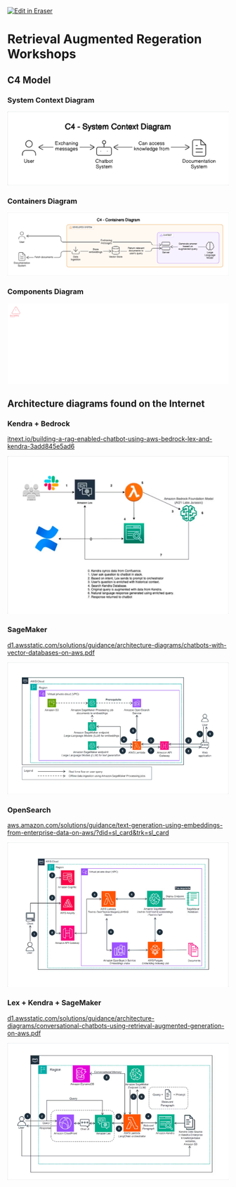 <p><a target="_blank" href="https://app.eraser.io/workspace/wEP80tOUHl9jDiiwQJce" id="edit-in-eraser-github-link"><img alt="Edit in Eraser" src="https://firebasestorage.googleapis.com/v0/b/second-petal-295822.appspot.com/o/images%2Fgithub%2FOpen%20in%20Eraser.svg?alt=media&amp;token=968381c8-a7e7-472a-8ed6-4a6626da5501"></a></p>

# Retrieval Augmented Regeration Workshops


## C4 Model
### System Context Diagram
![C4 - System Context Diagram](/.eraser/wEP80tOUHl9jDiiwQJce___a2V51oisIKTd1bHouUJQVoK31YI2___---figure---LBEev_J4a1d0lvZv0SEKj---figure---mPgKRhuh0vGxKwTjDj6nqQ.png "C4 - System Context Diagram")

### Containers Diagram
![C4 - Containers Diagram](/.eraser/wEP80tOUHl9jDiiwQJce___a2V51oisIKTd1bHouUJQVoK31YI2___---figure---KZa3i_mgJocmwLzeRswb7---figure---75Q234-1_wZyPSTkCR1icA.png "C4 - Containers Diagram")

### Components Diagram
![C4 - Components Diagram for AWS](/.eraser/wEP80tOUHl9jDiiwQJce___a2V51oisIKTd1bHouUJQVoK31YI2___---figure---HdYWPIn-NOuG8KqsUTHVO---figure---lmdmB7RN964Vsk-u70BiMw.png "C4 - Components Diagram for AWS")



## Architecture diagrams found on the Internet
### Kendra + Bedrock 
[﻿itnext.io/building-a-rag-enabled-chatbot-using-aws-bedrock-lex-and-kendra-3add845e5ad6](https://itnext.io/building-a-rag-enabled-chatbot-using-aws-bedrock-lex-and-kendra-3add845e5ad6) 

![Basic example](/.eraser/wEP80tOUHl9jDiiwQJce___a2V51oisIKTd1bHouUJQVoK31YI2___---figure---GzLxNKRbXJZFJiadvRDHI---figure---639apRGmCavxKNLgHtYEDg.png "Basic example")

### SageMaker
[﻿d1.awsstatic.com/solutions/guidance/architecture-diagrams/chatbots-with-vector-databases-on-aws.pdf](https://d1.awsstatic.com/solutions/guidance/architecture-diagrams/chatbots-with-vector-databases-on-aws.pdf) 

![SageMaker Example](/.eraser/wEP80tOUHl9jDiiwQJce___a2V51oisIKTd1bHouUJQVoK31YI2___---figure---7iEW2iMKYPDGQQegcG4Q5---figure---N984-BqbeHD7e94nCgCpHw.png "SageMaker Example")

### OpenSearch
[﻿aws.amazon.com/solutions/guidance/text-generation-using-embeddings-from-enterprise-data-on-aws/?did=sl_card&trk=sl_card](https://aws.amazon.com/solutions/guidance/text-generation-using-embeddings-from-enterprise-data-on-aws/?did=sl_card&trk=sl_card) 

![OpenSearch Example](/.eraser/wEP80tOUHl9jDiiwQJce___a2V51oisIKTd1bHouUJQVoK31YI2___---figure---FCO_Wz_kuOwskyZ1t6wwD---figure---liz8iq9VGw7CHjtvRga73A.png "OpenSearch Example")

### Lex + Kendra + SageMaker 
[﻿d1.awsstatic.com/solutions/guidance/architecture-diagrams/conversational-chatbots-using-retrieval-augmented-generation-on-aws.pdf](https://d1.awsstatic.com/solutions/guidance/architecture-diagrams/conversational-chatbots-using-retrieval-augmented-generation-on-aws.pdf) 

![Kendra Example](/.eraser/wEP80tOUHl9jDiiwQJce___a2V51oisIKTd1bHouUJQVoK31YI2___---figure---jTTisNOcJcwcyDNecwVNK---figure---2aF85p6_r_5Lt47-MqpmWA.png "Kendra Example")




<!--- Eraser file: https://app.eraser.io/workspace/wEP80tOUHl9jDiiwQJce --->